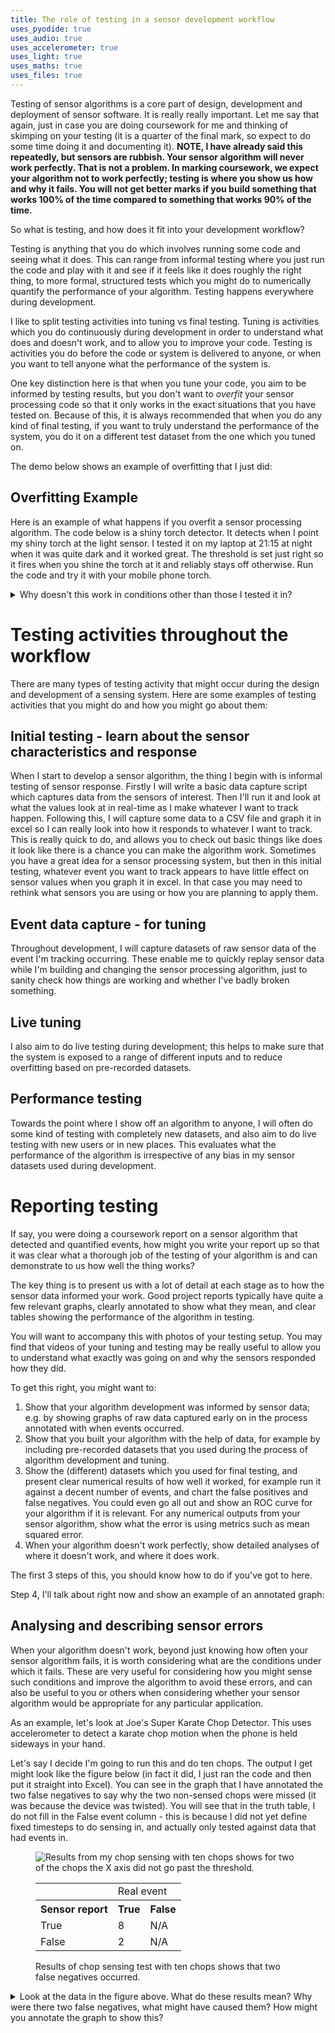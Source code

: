 ```yaml
---
title: The role of testing in a sensor development workflow
uses_pyodide: true
uses_audio: true
uses_accelerometer: true
uses_light: true 
uses_maths: true
uses_files: true
---
```

Testing of sensor algorithms is a core part of design, development and deployment of sensor software. It is really really important. Let me say that again, just in case you are doing coursework for me and thinking of skimping on your testing (it is a quarter of the final mark, so expect to do some time doing it and documenting it). **NOTE, I have already said this repeatedly, but sensors are rubbish. Your sensor algorithm will never work perfectly. That is not a problem. In marking coursework, we expect your algorithm not to work perfectly; testing is where you show us how and why it fails. You will not get better marks if you build something that works 100% of the time compared to something that works 90% of the time.**

So what is testing, and how does it fit into your development workflow?

Testing is anything that you do which involves running some code and seeing what it does. This can range from informal testing where you just run the code and play with it and see if it feels like it does roughly the right thing, to more formal, structured tests which you might do to numerically quantify the performance of your algorithm. Testing happens everywhere during development.

I like to split testing activities into tuning vs final testing. Tuning is activities which you do continuously during development in order to understand what does and doesn't work, and to allow you to improve your code. Testing is activities you do before the code or system is delivered to anyone, or when you want to tell anyone what the performance of the system is.

One key distinction here is that when you tune your code, you aim to be informed by testing results, but you don't want to *overfit* your sensor processing code so that it only works in the exact situations that you have tested on. Because of this, it is always recommended that when you do any kind of final testing, if you want to truly understand the performance of the system, you do it on a different test dataset from the one which you tuned on. 

The demo below shows an example of overfitting that I just did:

## Overfitting Example

Here is an example of what happens if you overfit a sensor processing algorithm. The code below is a shiny torch detector. It detects when I point my shiny torch at the light sensor. I tested it on my laptop at 21:15 at night when it was quite dark and it worked great. The threshold is set just right so it fires when you shine the torch at it and reliably stays off otherwise. Run the code and try it with your mobile phone torch.

<script>
makePyodideBox({
    codeString:`
THRESHOLD=.4
import time    
import graphs
import sensors
graphs.set_style("light","rgb(0,255,0)",0,1,subgraph_y=1)
graphs.set_style("shiny torch on","rgb(255,0,0)",0,1,subgraph_y=0)
while True:
    light_level=sensors.light.get_level()
    thresholded_light=1 if light_level>THRESHOLD else 0
    graphs.on_value("light",light_level)
    graphs.on_value("shiny torch on",thresholded_light)
    print(light_level,sep=",")
    time.sleep(0.1)
`  ,hasConsole:true,hasGraph:true,showCode:true,editable:true,caption:"Joe's patent pending Shiny Torch Light Detector"})
</script>

<details class="question">
<summary>Why doesn't this work in conditions other than those I tested it in?</summary>
If the ambient light level is even slightly brighter, you will find that this code doesn't work; it is very much overfitted to the ambient light levels in the slightly dim room in which I built it.
</details>

# Testing activities throughout the workflow

There are many types of testing activity that might occur during the design and development of a sensing system. Here are some examples of testing activities that you might do and how you might go about them:

## Initial testing - learn about the sensor characteristics and response

When I start to develop a sensor algorithm, the thing I begin with is informal testing of sensor response. Firstly I will write a basic data capture script which captures data from the sensors of interest. Then I'll run it and look at what the values look at in real-time as I make whatever I want to track happen. Following this, I will capture some data to a CSV file and graph it in excel so I can really look into how it responds to whatever I want to track. This is really quick to do, and allows you to check out basic things like does it look like there is a chance you can make the algorithm work. Sometimes you have a great idea for a sensor processing system, but then in this initial testing, whatever event you want to track appears to have little effect on sensor values when you graph it in excel. In that case you may need to rethink what sensors you are using or how you are planning to apply them.

## Event data capture - for tuning

Throughout development, I will capture datasets of raw sensor data of the event I'm tracking occurring. These enable me to quickly replay sensor data while I'm building and changing the sensor processing algorithm, just to sanity check how things are working and whether I've badly broken something. 

## Live tuning
I also aim to do live testing during development; this helps to make sure that the system is exposed to a range of different inputs and to reduce overfitting based on pre-recorded datasets.

## Performance testing
Towards the point where I show off an algorithm to anyone, I will often do some kind of testing with completely new datasets, and also aim to do live testing with new users or in new places. This evaluates what the performance of the algorithm is irrespective of any bias in my sensor datasets used during development.

# Reporting testing
If say, you were doing a coursework report on a sensor algorithm that detected and quantified events, how might you write your report up so that it was clear what a thorough job of the testing of your algorithm is and can demonstrate to us how well the thing works?

The key thing is to present us with a lot of detail at each stage as to how the sensor data informed your work. Good project reports typically have quite a few relevant graphs, clearly annotated to show what they mean, and clear tables showing the performance of the algorithm in testing.

You will want to accompany this with photos of your testing setup. You may find that videos of your tuning and testing may be really useful to allow you to understand what exactly was going on and why the sensors responded how they did.

To get this right, you might want to:
1. Show that your algorithm development was informed by sensor data; e.g. by showing graphs of raw data captured early on in the process annotated with when events occurred.
2. Show that you built your algorithm with the help of data, for example by including pre-recorded datasets that you used during the process of algorithm development and tuning.
3. Show the (different) datasets which you used for final testing, and present clear numerical results of how well it worked, for example run it against a decent number of events, and chart the false positives and false negatives. You could even go all out and show an ROC curve for your algorithm if it is relevant. For any numerical outputs from your sensor algorithm, show what the error is using metrics such as mean squared error.
4. When your algorithm doesn't work perfectly, show detailed analyses of  where it doesn't work, and where it does work. 

The first 3 steps of this, you should know how to do if you've got to here.

Step 4, I'll talk about right now and show an example of an annotated graph:

## Analysing and describing sensor errors

When your algorithm doesn't work, beyond just knowing how often your sensor algorithm fails, it is worth considering what are the conditions under which it fails. These are very useful for considering how you might sense such conditions and improve the algorithm to avoid these errors, and can also be useful to you or others when considering whether your sensor algorithm would be appropriate for any particular application.

As an example, let's look at Joe's Super Karate Chop Detector. This uses accelerometer to detect a karate chop motion when the phone is held sideways in your hand.

<script>
makePyodideBox({
    codeString:`
THRESHOLD=30
import time
import graphs
import sensors
graphs.set_style("x","rgb(0,255,0)",-20,20)
chop_count=0
last_chop=0
start_time=time.time()
print("time","x","y","z","chop count",sep=",")
while True:
    time_now=time.time()-start_time
    (x,y,z)=sensors.accel.get_xyz()
    if x>THRESHOLD:
        this_chop=1
    else:
        this_chop=0
    if this_chop==1 and last_chop==0:
        chop_count+=1
    last_chop=this_chop
    print(time_now,x,y,z,chop_count,sep=',')
    time.sleep(0.01)
`  ,hasConsole:true,hasGraph:true,showCode:true,showFileButtons:true,editable:true,caption:"Joe's Super Karate Chop Detector"})
</script>

Let's say I decide I'm going to run this and do ten chops. The output I get might look like the figure below (in fact it did, I just ran the code and then put it straight into Excel). You can see in the graph that I have annotated the two false negatives to say why the two non-sensed chops were missed (it was because the device was twisted). You will see that in the truth table, I do not fill in the False event column - this is because I did not yet define fixed timesteps to do sensing in, and actually only tested against data that had events in.


<figure>
    <img src="{{'/images/karate1.svg' | relative_url }}" alt="Results from my chop sensing with ten chops shows for two of the chops the X axis did not go past the threshold." title="Results of chop sensing test with ten chops" />

<table class="truthtable">
    <tr>
        <td></td><td colspan=2>Real event</td>
    </tr>
    <tr>
        <th>Sensor report</th><th>True</th><th>False</th>
    </tr>
    <tr>
        <td>True</td><td>8</td><td>N/A</td>
    </tr>
    <tr>
        <td>False</td><td>2</td><td>N/A</td>
    </tr>
</table>

<figcaption>Results of chop sensing test with ten chops shows that two false negatives occurred. </figcaption>
</figure>


<details class="question">
<summary>
Look at the data in the figure above. What do these results mean? Why were there two false negatives, what might have caused them? How might you annotate the graph to show this?
</summary>

By looking at the other axes of the accelerometer it became clear that in the two missing chops, I must have rotated the device slightly, so that the X axis was no longer going above the threshold. I annotated the graph accordingly.

You can also see from the graph with the threshold included on it that whilst it would be possible just to move the threshold down to catch chop number 6 and 7, but the moment you did that, you'd see a false positive as I was picking up the device just before chop 1.

n.b. you can either add these graph annotations in Excel, or you can save the output from excel as a picture and add it in another piece of software. I like to use Inkscape to do this, which is free.

{%include figure.html url="/images/karate2.svg" alt="Annotated chop sensor data, noting that in the two missing chops the device was rotated so no chop was sensed." title="Annotated chop sensor graph" caption="In the chops that weren't sensed, the phone clearly rotated off the correct axis. We can annotate these data points based on our observations" %}

</details>
